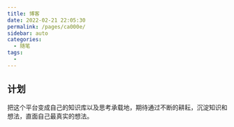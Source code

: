 ```yaml
---
title: 博客
date: 2022-02-21 22:05:30
permalink: /pages/ca000e/
sidebar: auto
categories:
  - 随笔
tags:
  -
---
```


## 计划

把这个平台变成自己的知识库以及思考承载地，期待通过不断的耕耘，沉淀知识和想法，直面自己最真实的想法。
